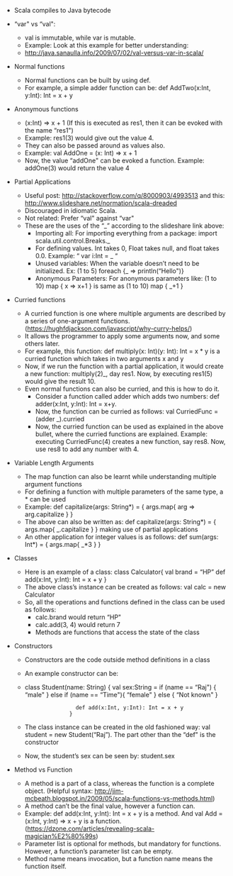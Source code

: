 - Scala compiles to Java bytecode
- “var" vs “val":

    - val is immutable, while var is mutable.
    - Example: Look at this example for better understanding:
    - http://java.sanaulla.info/2009/07/02/val-versus-var-in-scala/
- Normal functions

    - Normal functions can be built by using def.
    - For example, a simple adder function can be: def AddTwo(x:Int, y:Int): Int = x + y
- Anonymous functions

    - (x:Int) => x + 1 (If this is executed as res1, then it can be evoked with the name “res1")
    - Example: res1(3) would give out the value 4.
    - They can also be passed around as values also.
    - Example: val AddOne = (x: Int) => x + 1
    - Now, the value “addOne" can be evoked a function. Example: addOne(3) would return the value 4
- Partial Applications

    - Useful post: http://stackoverflow.com/q/8000903/4993513 and this: http://www.slideshare.net/normation/scala-dreaded
    - Discouraged in idiomatic Scala.
    - Not related:  Prefer “val" against “var"
    - These are the uses of the “_” according to the slideshare link above:
        - Importing all: For importing everything from a package: import scala.util.control.Breaks._
        - For defining values. Int takes 0, Float takes null, and float takes 0.0. Example: “ var i:Int = _ “
        - Unused variables: When the variable doesn’t need to be initialized. Ex: (1 to 5) foreach {_ => println(“Hello")}
        - Anonymous Parameters: For anonymous parameters like: (1 to 10)  map { x => x+1 } is same as (1 to 10) map { _+1 }
- Curried functions

    - A curried function is one where multiple arguments are described by a series of one-argument functions.  (https://hughfdjackson.com/javascript/why-curry-helps/)
    - It allows the programmer to apply some arguments now, and some others later.
    - For example, this function: def multiply(x: Int)(y: Int): Int = x * y is a curried function which takes in two arguments x and y
    - Now, if we run the function with a partial application, it would create a new function: multiply(2)_, day res1. Now, by executing res1(5) would give the result 10.
    - Even normal functions can also be curried, and this is how to do it.
        - Consider a function called adder which adds two numbers: def adder(x:Int, y:Int): Int = x+y.
        - Now, the function can be curried as follows: val CurriedFunc = (adder _).curried
        - Now, the curried function can be used as explained in the above bullet, where the curried functions are explained. Example: executing CurriedFunc(4) creates a new function, say res8. Now, use res8 to add any number with 4.
- Variable Length Arguments

    - The map function can also be learnt while understanding multiple argument functions
    - For defining a function with multiple parameters of the same type, a * can be used
    - Example: def capitalize(args: String*) = { args.map{ arg => arg.capitalize } }
    - The above can also be written as: def capitalize(args: String*) = { args.map{ _.capitalize } } making use of partial applications
    - An other application for integer values is as follows: def sum(args: Int*) = { args.map{ _*3 } }
- Classes
    - Here is an example of a class:
class Calculator{
     val brand = “HP”
     def add(x:Int, y:Int): Int = x + y
}
    - The above class’s instance can be created as follows: val calc = new Calculator
    - So, all the operations and functions defined in the class can be used as follows:
        - calc.brand would return “HP"
        - calc.add(3, 4) would return 7
        - Methods are functions that access the state of the class
- Constructors
    - Constructors are the code outside method definitions in a class
    - An example constructor can be:
    - class Student(name: String)
{
  val sex:String = if (name == “Raj") { “male" }
      else if (name == “Time"){ “female" }
      else { “Not known" }

                          def add(x:Int, y:Int): Int = x + y
                        }

    - The class instance can be created in the old fashioned way: val student = new Student(“Raj”). The part other than the “def" is the constructor
    - Now, the student’s sex can be seen by: student.sex
- Method vs Function
    - A method is a part of a class, whereas the function is a complete object. (Helpful syntax: http://jim-mcbeath.blogspot.in/2009/05/scala-functions-vs-methods.html)
    - A method can’t be the final value, however a function can.
    - Example: def add(x:Int, y:Int): Int = x + y is a method.  And val Add = (x:Int, y:Int) => x + y is a function. (https://dzone.com/articles/revealing-scala-magician%E2%80%99s)
    - Parameter list is optional for methods, but mandatory for functions. However, a function’s parameter list can be empty.
    - Method name means invocation, but a function name means the function itself.
